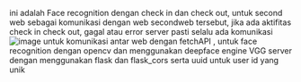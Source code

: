 ini adalah Face recognition dengan check in dan check out, untuk second web sebagai komunikasi dengan web secondweb tersebut, jika ada aktifitas check in check out, gagal atau error server pasti selalu ada komunikasi
![image](https://github.com/user-attachments/assets/cd901f1e-362d-4ddb-bfa7-d730e513c7be)
untuk komunikasi antar web dengan fetchAPI , untuk face recognition dengan opencv dan menggunakan deepface engine VGG server dengan menggunakan flask dan flask_cors serta uuid untuk user id yang unik 
